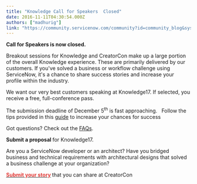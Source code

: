 ```yaml
---
title: "Knowledge Call for Speakers  Closed"
date: 2016-11-11T04:30:54.000Z
authors: ["madhurig"]
link: "https://community.servicenow.com/community?id=community_blog&sys_id=bf1ea26ddbd0dbc01dcaf3231f9619c9"
---
```

<p><strong>Call for Speakers is now closed. </strong></p><p></p><p>Breakout sessions for Knowledge and CreatorCon make up a large portion of the overall Knowledge experience. These are primarily delivered by our customers. If you've solved a business or workflow challenge using ServiceNow, it's a chance to share success stories and increase your profile within the industry.</p><p></p><p>We want our very best customers speaking at Knowledge17. If selected, you receive a free, full-conference pass.</p><p></p><p>The submission deadline of December 5<sup>th</sup> is fast approaching.   Follow the tips provided in this <a title="owledge.servicenow.com/content/dam/servicenow-knowledge/documents/cfs-tips-for-acceptance.pdf" href="http://knowledge.servicenow.com/content/dam/servicenow-knowledge/documents/cfs-tips-for-acceptance.pdf">guide</a> to increase your chances for success</p><p></p><p>Got questions? Check out the <a title="owledge.servicenow.com/content/dam/servicenow-knowledge/documents/cfs-speaker-faq.pdf" href="http://knowledge.servicenow.com/content/dam/servicenow-knowledge/documents/cfs-speaker-faq.pdf">FAQs</a>.</p><p></p><p><strong>Submit a proposal </strong>for Knowledge17.</p><p></p><p>Are you a ServiceNow developer or an architect? Have you bridged business and technical requirements with architectural designs that solved a business challenge at your organization?</p><p><span style="color: #e23d39;"><strong><a href="http://knowledge.servicenow.com/creatorcon-form.html"><span style="color: #e23d39;">Submit your story</span></a> </strong></span>that you can share at CreatorCon</p>